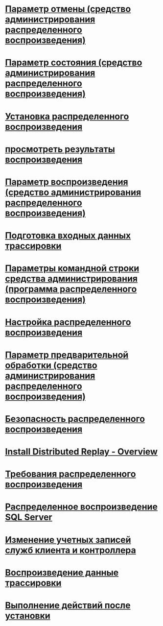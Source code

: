 # [Параметр отмены (средство администрирования распределенного воспроизведения)](cancel-option-distributed-replay-administration-tool.md)
# [Параметр состояния (средство администрирования распределенного воспроизведения)](status-option-distributed-replay-administration-tool.md)
# [Установка распределенного воспроизведения](install-distributed-replay.md)
# [просмотреть результаты воспроизведения](review-the-replay-results.md)
# [Параметр воспроизведения (средство администрирования распределенного воспроизведения)](replay-option-distributed-replay-administration-tool.md)
# [Подготовка входных данных трассировки](prepare-the-input-trace-data.md)
# [Параметры командной строки средства администрирования (программа распределенного воспроизведения)](administration-tool-command-line-options-distributed-replay-utility.md)
# [Настройка распределенного воспроизведения](configure-distributed-replay.md)
# [Параметр предварительной обработки (средство администрирования распределенного воспроизведения)](preprocess-option-distributed-replay-administration-tool.md)
# [Безопасность распределенного воспроизведения](distributed-replay-security.md)
# [Install Distributed Replay - Overview](install-distributed-replay-overview.md)
# [Требования распределенного воспроизведения](distributed-replay-requirements.md)
# [Распределенное воспроизведение SQL Server](sql-server-distributed-replay.md)
# [Изменение учетных записей служб клиента и контроллера](modify-the-controller-and-client-services-accounts.md)
# [Воспроизведение данные трассировки](replay-trace-data.md)
# [Выполнение действий после установки](complete-the-post-installation-steps.md)
